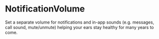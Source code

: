 # NotificationVolume

Set a separate volume for notifications and in-app sounds (e.g. messages, call sound, mute/unmute) helping your ears stay healthy for many years to come.

